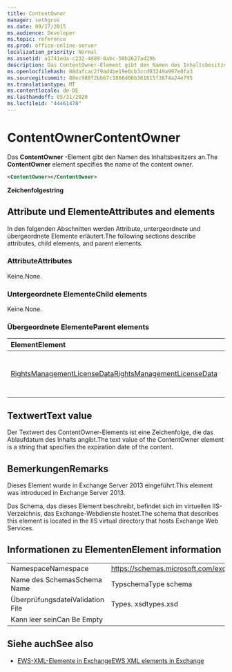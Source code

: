 ```yaml
---
title: ContentOwner
manager: sethgros
ms.date: 09/17/2015
ms.audience: Developer
ms.topic: reference
ms.prod: office-online-server
localization_priority: Normal
ms.assetid: a1741eda-c232-4d89-8abc-50b2627ad29b
description: Das ContentOwner-Element gibt den Namen des Inhaltsbesitzers an.
ms.openlocfilehash: 08dafcac2f9ad4be19e0cb3ccd03249a997e0fa3
ms.sourcegitcommit: 88ec988f2bb67c1866d06b361615f3674a24e795
ms.translationtype: MT
ms.contentlocale: de-DE
ms.lasthandoff: 05/31/2020
ms.locfileid: "44461478"
---
```

# <a name="contentowner"></a><span data-ttu-id="9db58-103">ContentOwner</span><span class="sxs-lookup"><span data-stu-id="9db58-103">ContentOwner</span></span>

<span data-ttu-id="9db58-104">Das **ContentOwner** -Element gibt den Namen des Inhaltsbesitzers an.</span><span class="sxs-lookup"><span data-stu-id="9db58-104">The **ContentOwner** element specifies the name of the content owner.</span></span> 
  
```XML
<ContentOwner></ContentOwner>
```

 <span data-ttu-id="9db58-105">**Zeichenfolge**</span><span class="sxs-lookup"><span data-stu-id="9db58-105">**string**</span></span>
## <a name="attributes-and-elements"></a><span data-ttu-id="9db58-106">Attribute und Elemente</span><span class="sxs-lookup"><span data-stu-id="9db58-106">Attributes and elements</span></span>

<span data-ttu-id="9db58-107">In den folgenden Abschnitten werden Attribute, untergeordnete und übergeordnete Elemente erläutert.</span><span class="sxs-lookup"><span data-stu-id="9db58-107">The following sections describe attributes, child elements, and parent elements.</span></span>
  
### <a name="attributes"></a><span data-ttu-id="9db58-108">Attribute</span><span class="sxs-lookup"><span data-stu-id="9db58-108">Attributes</span></span>

<span data-ttu-id="9db58-109">Keine.</span><span class="sxs-lookup"><span data-stu-id="9db58-109">None.</span></span>
  
### <a name="child-elements"></a><span data-ttu-id="9db58-110">Untergeordnete Elemente</span><span class="sxs-lookup"><span data-stu-id="9db58-110">Child elements</span></span>

<span data-ttu-id="9db58-111">Keine.</span><span class="sxs-lookup"><span data-stu-id="9db58-111">None.</span></span>
  
### <a name="parent-elements"></a><span data-ttu-id="9db58-112">Übergeordnete Elemente</span><span class="sxs-lookup"><span data-stu-id="9db58-112">Parent elements</span></span>

|<span data-ttu-id="9db58-113">**Element**</span><span class="sxs-lookup"><span data-stu-id="9db58-113">**Element**</span></span>|<span data-ttu-id="9db58-114">**Beschreibung**</span><span class="sxs-lookup"><span data-stu-id="9db58-114">**Description**</span></span>|
|:-----|:-----|
|[<span data-ttu-id="9db58-115">RightsManagementLicenseData</span><span class="sxs-lookup"><span data-stu-id="9db58-115">RightsManagementLicenseData</span></span>](rightsmanagementlicensedata.md) <br/> |<span data-ttu-id="9db58-116">Gibt Informationen zur Rechteverwaltungslizenz an.</span><span class="sxs-lookup"><span data-stu-id="9db58-116">Specifies information about the rights management license.</span></span>  <br/> |
   
## <a name="text-value"></a><span data-ttu-id="9db58-117">Textwert</span><span class="sxs-lookup"><span data-stu-id="9db58-117">Text value</span></span>

<span data-ttu-id="9db58-118">Der Textwert des ContentOwner-Elements ist eine Zeichenfolge, die das Ablaufdatum des Inhalts angibt.</span><span class="sxs-lookup"><span data-stu-id="9db58-118">The text value of the ContentOwner element is a string that specifies the expiration date of the content.</span></span>
  
## <a name="remarks"></a><span data-ttu-id="9db58-119">Bemerkungen</span><span class="sxs-lookup"><span data-stu-id="9db58-119">Remarks</span></span>

<span data-ttu-id="9db58-120">Dieses Element wurde in Exchange Server 2013 eingeführt.</span><span class="sxs-lookup"><span data-stu-id="9db58-120">This element was introduced in Exchange Server 2013.</span></span>
  
<span data-ttu-id="9db58-121">Das Schema, das dieses Element beschreibt, befindet sich im virtuellen IIS-Verzeichnis, das Exchange-Webdienste hostet.</span><span class="sxs-lookup"><span data-stu-id="9db58-121">The schema that describes this element is located in the IIS virtual directory that hosts Exchange Web Services.</span></span>
  
## <a name="element-information"></a><span data-ttu-id="9db58-122">Informationen zu Elementen</span><span class="sxs-lookup"><span data-stu-id="9db58-122">Element information</span></span>

|||
|:-----|:-----|
|<span data-ttu-id="9db58-123">Namespace</span><span class="sxs-lookup"><span data-stu-id="9db58-123">Namespace</span></span>  <br/> |https://schemas.microsoft.com/exchange/services/2006/types  <br/> |
|<span data-ttu-id="9db58-124">Name des Schemas</span><span class="sxs-lookup"><span data-stu-id="9db58-124">Schema Name</span></span>  <br/> |<span data-ttu-id="9db58-125">Typschema</span><span class="sxs-lookup"><span data-stu-id="9db58-125">Type schema</span></span>  <br/> |
|<span data-ttu-id="9db58-126">Überprüfungsdatei</span><span class="sxs-lookup"><span data-stu-id="9db58-126">Validation File</span></span>  <br/> |<span data-ttu-id="9db58-127">Types. xsd</span><span class="sxs-lookup"><span data-stu-id="9db58-127">types.xsd</span></span>  <br/> |
|<span data-ttu-id="9db58-128">Kann leer sein</span><span class="sxs-lookup"><span data-stu-id="9db58-128">Can Be Empty</span></span>  <br/> ||
   
## <a name="see-also"></a><span data-ttu-id="9db58-129">Siehe auch</span><span class="sxs-lookup"><span data-stu-id="9db58-129">See also</span></span>



- [<span data-ttu-id="9db58-130">EWS-XML-Elemente in Exchange</span><span class="sxs-lookup"><span data-stu-id="9db58-130">EWS XML elements in Exchange</span></span>](ews-xml-elements-in-exchange.md)

